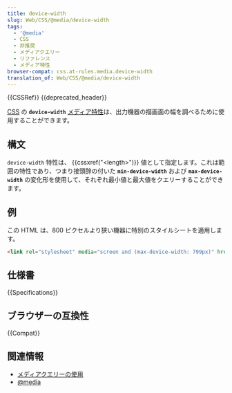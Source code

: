 ```yaml
---
title: device-width
slug: Web/CSS/@media/device-width
tags:
  - '@media'
  - CSS
  - 非推奨
  - メディアクエリー
  - リファレンス
  - メディア特性
browser-compat: css.at-rules.media.device-width
translation_of: Web/CSS/@media/device-width
---
```

{{CSSRef}} {{deprecated_header}}

[CSS](/ja/docs/Web/CSS) の **`device-width`** [メディア特性](/ja/docs/Web/CSS/@media#メディア特性)は、出力機器の描画面の幅を調べるために使用することができます。

## 構文

`device-width` 特性は、 {{cssxref("&lt;length&gt;")}} 値として指定します。これは範囲の特性であり、つまり接頭辞の付いた **`min-device-width`** および **`max-device-width`** の変化形を使用して、それぞれ最小値と最大値をクエリーすることができます。

## 例

この HTML は、800 ピクセルより狭い機器に特別のスタイルシートを適用します。

```html
<link rel="stylesheet" media="screen and (max-device-width: 799px)" href="http://foo.bar.com/narrow-styles.css" />
```

## 仕様書

{{Specifications}}

## ブラウザーの互換性

{{Compat}}

## 関連情報

- [メディアクエリーの使用](/ja/docs/Web/CSS/Media_Queries/Using_media_queries)
- [@media](/ja/docs/Web/CSS/@media)
